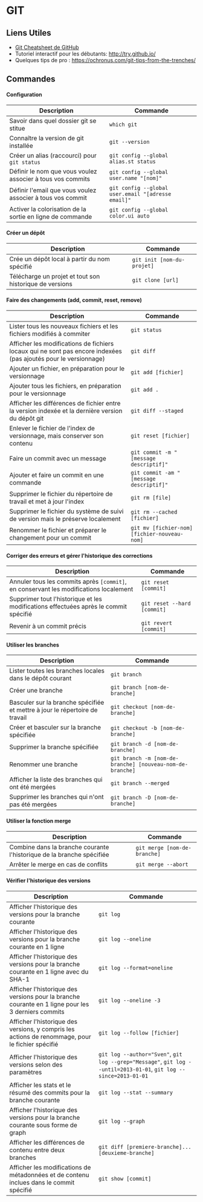 # GIT


## Liens Utiles

- [Git Cheatsheet de GitHub](https://services.github.com/on-demand/downloads/fr/github-git-cheat-sheet.pdf)
- Tutoriel interactif pour les débutants: http://try.github.io/
- Quelques tips de pro : https://ochronus.com/git-tips-from-the-trenches/


## Commandes


#### Configuration

|Description|Commande|
|-----------|--------|
|Savoir dans quel dossier git se stitue|`which git`|
|Connaître la version de git installée|`git --version`|
|Créer un alias (raccourci) pour `git status`|`git config --global alias.st status`|
|Définir le nom que vous voulez associer à tous vos commits|`git config --global user.name "[nom]"`|
|Définir l'email que vous voulez associer à tous vos commit|`git config --global user.email "[adresse email]"`|
|Activer la colorisation de la sortie en ligne de commande|`git config --global color.ui auto`|


#### Créer un dépôt

|Description|Commande|
|-----------|--------|
|Crée un dépôt local à partir du nom spécifié|`git init [nom-du-projet]`|
|Télécharge un projet et tout son historique de versions|`git clone [url]`|


#### Faire des changements (add, commit, reset, remove)

|Description|Commande|
|-----------|--------|
|Lister tous les nouveaux fichiers et les fichiers modifiés à commiter|`git status`|
|Afficher les modifications de fichiers locaux qui ne sont pas encore indexées (pas ajoutés pour le versionnage)|`git diff`|
|Ajouter un fichier, en préparation pour le versionnage|`git add [fichier]`|
|Ajouter tous les fichiers, en préparation pour le versionnage|`git add .`|
|Afficher les différences de fichier entre la version indexée et la dernière version du dépôt git|`git diff --staged`|
|Enlever le fichier de l'index de versionnage, mais conserver son contenu|`git reset [fichier]`|
|Faire un commit avec un message|`git commit -m "[message descriptif]"`|
|Ajouter et faire un commit en une commande|`git commit -am "[message descriptif]"`|
|Supprimer le fichier du répertoire de travail et met à jour l'index|`git rm [file]`|
|Supprimer le fichier du système de suivi de version mais le préserve localement|`git rm --cached [fichier]`| 
|Renommer le fichier et préparer le changement pour un commit |`git mv [fichier-nom] [fichier-nouveau-nom]`|


#### Corriger des erreurs et gérer l'historique des corrections

|Description|Commande|
|-----------|--------|
|Annuler tous les commits après `[commit]`, en conservant les modifications localement|`git reset [commit]`|
|Supprimer tout l'historique et les modifications effectuées après le commit spécifié|`git reset --hard [commit]`|
|Revenir à un commit précis|`git revert [commit]`|


#### Utiliser les branches

|Description|Commande|
|-----------|--------|
|Lister toutes les branches locales dans le dépôt courant|`git branch`|
|Créer une branche|`git branch [nom-de-branche]`|
|Basculer sur la branche spécifiée et mettre à jour le répertoire de travail|`git checkout [nom-de-branche]`|
|Créer et basculer sur la branche spécifiée|`git checkout -b [nom-de-branche]`|
|Supprimer la branche spécifiée|`git branch -d [nom-de-branche]`|
|Renommer une branche|`git branch -m [nom-de-branche] [nouveau-nom-de-branche]`|
|Afficher la liste des branches qui ont été mergées|`git branch --merged`|
|Supprimer les branches qui n'ont pas été mergées|`git branch -D [nom-de-branche]`|


#### Utiliser la fonction merge

|Description|Commande|
|-----------|--------|
|Combine dans la branche courante l'historique de la branche spécifiée|`git merge [nom-de-branche]`|
|Arrêter le merge en cas de conflits|`git merge --abort`|


#### Vérifier l'historique des versions

|Description|Commande|
|-----------|--------|
|Afficher l'historique des versions pour la branche courante|`git log`|
|Afficher l'historique des versions pour la branche courante en 1 ligne|`git log --oneline`|
|Afficher l'historique des versions pour la branche courante en 1 ligne avec du SHA-1|`git log --format=oneline`|
|Afficher l'historique des versions pour la branche courante en 1 ligne pour les 3 derniers commits|`git log --oneline -3`|
|Afficher l'historique des versions, y compris les actions de renommage, pour le fichier spécifié|`git log --follow [fichier]`|
|Afficher l'historique des versions selon des paramètres|`git log --author="Sven"`, `git log --grep="Message"`, `git log --until=2013-01-01`, `git log --since=2013-01-01`|
|Afficher les stats et le résumé des commits pour la branche courante|`git log --stat --summary`|
|Afficher l'historique des versions pour la branche courante sous forme de graph|`git log --graph`|
|Afficher les différences de contenu entre deux branches|`git diff [premiere-branche]...[deuxieme-branche]`|
|Afficher les modifications de métadonnées et de contenu inclues dans le commit spécifié|`git show [commit]`|

